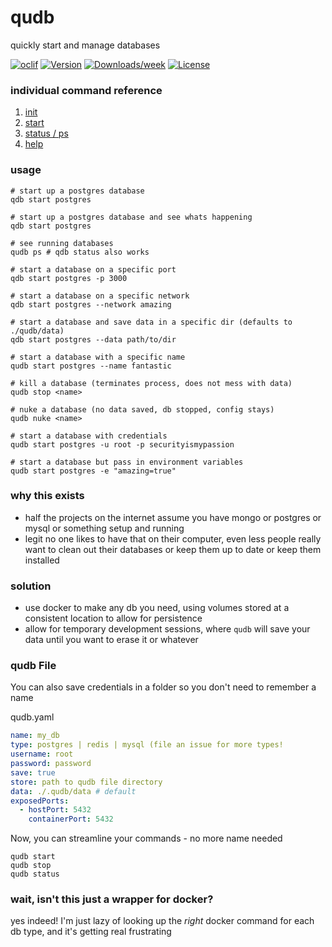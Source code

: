 qudb
====

quickly start and manage databases

[![oclif](https://img.shields.io/badge/cli-oclif-brightgreen.svg)](https://oclif.io)
[![Version](https://img.shields.io/npm/v/qudb.svg)](https://npmjs.org/package/qudb)
[![Downloads/week](https://img.shields.io/npm/dw/qudb.svg)](https://npmjs.org/package/qudb)
[![License](https://img.shields.io/npm/l/qudb.svg)](https://github.com/trulyronak/qudb/blob/master/package.json)

### individual command reference

1. [init](docs/init.md)
2. [start](docs/start.md)
3. [status / ps](docs/ps.md)
4. [help](docs/help.md)

### usage

```
# start up a postgres database
qdb start postgres

# start up a postgres database and see whats happening
qdb start postgres

# see running databases
qudb ps # qdb status also works

# start a database on a specific port
qdb start postgres -p 3000

# start a database on a specific network
qdb start postgres --network amazing

# start a database and save data in a specific dir (defaults to ./qudb/data)
qdb start postgres --data path/to/dir

# start a database with a specific name
qudb start postgres --name fantastic

# kill a database (terminates process, does not mess with data)
qudb stop <name>

# nuke a database (no data saved, db stopped, config stays)
qudb nuke <name>

# start a database with credentials
qudb start postgres -u root -p securityismypassion

# start a database but pass in environment variables
qudb start postgres -e "amazing=true"

```

### why this exists

- half the projects on the internet assume you have mongo or postgres or mysql or something setup and running
- legit no one likes to have that on their computer, even less people really want to clean out their databases or keep them up to date or keep them installed


### solution

- use docker to make any db you need, using volumes stored at a consistent location to allow for persistence
- allow for temporary development sessions, where `qudb` will save your data until you want to erase it or whatever


### qudb File

You can also save credentials in a folder so you don't need to remember a name

qudb.yaml

```yaml
name: my_db
type: postgres | redis | mysql (file an issue for more types!
username: root
password: password
save: true
store: path to qudb file directory
data: ./.qudb/data # default
exposedPorts:
  - hostPort: 5432
    containerPort: 5432
```

Now, you can streamline your commands - no more name needed

```
qudb start
qudb stop
qudb status
```


### wait, isn't this just a wrapper for docker?

yes indeed! I'm just lazy of looking up the *right* docker command for each db type, and it's getting real frustrating
